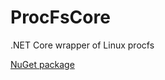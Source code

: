 # ProcFsCore
.NET Core wrapper of Linux procfs

[NuGet package](https://www.nuget.org/packages/ProcFsCore)
